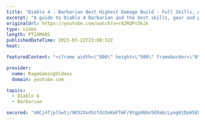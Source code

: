 ```yaml
---
title: "Diablo 4 - Barbarian Best Highest Damage Build - Full Skills, Armor & Weapons Guide - Tips & Tricks!"
excerpt: "A guide to Diablo 4 Barbarian and the best skills, gear and playstyle! Enjoy! Support us on Patreon: http://bit.ly/1FUac4S Hunters ..."
originalUrl: https://youtube.com/watch?v=rA2RQPs5kik
type: video
length: PT14M48S
publishedDateTime: 2023-03-22T23:00:32Z
heat: 

featuredContent: "<iframe width=\"800\" height=\"500\" frameborder=\"0\" src=\"https://www.youtube.com/embed/rA2RQPs5kik\" allow=\"accelerometer; autoplay; encrypted-media; gyroscope; picture-in-picture\" allowfullscreen></iframe>"

provider:
  name: RageGamingVideos
  domain: youtube.com

topics:
  - Diablo 4
  - Barbarian

secured: "oNCj4fjplSwtj/9K52XvdSzfdcOxKmFTmF/9tgpd6bv5ERabcLyog0jDp65EDFvX2Gqi5oto1yfKn8UaX2qKHzneIxdF+sr2kj3Co1APXUcXGlV2ap8D2HrinqvBXyDpE6WmTEIpkLgjTGv5iNZm0uTJj18FPt3QoAHfD3OyF99PuTf9OZ0itNEwvZDAcqNUid1RzU1cBqXvAbAaHV4EB6PWjN7pCmjMvJqtZoiO/wxcArjiyStn1T0Hx3uPwxQwrjaWIEKsA+FS2MkC89g12v+jU29BVNXSUxBCJTDmmAf7Kuqc5Z8Awh3JYKOrNyQZWxqUEoF7rBdqZzaMrYY98N9GrS5p3QMmVPyYn/IvT0mVYD4yn2CNZ9ULQbVuCLZybDTLGcMO3/YnrloX7MFXfpdpeOQKD//LZEHwJ+WdUWM=;JNZT0xxWYkiRczd/ygtrmg=="
---
```


